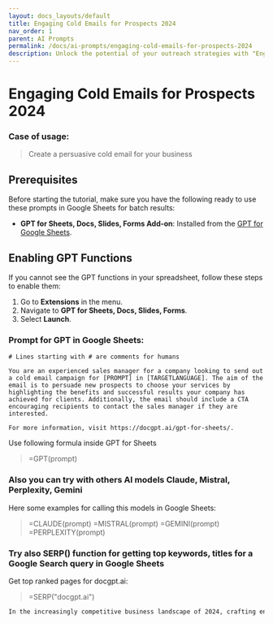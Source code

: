 ```yaml
---
layout: docs_layouts/default
title: Engaging Cold Emails for Prospects 2024
nav_order: 1
parent: AI Prompts
permalink: /docs/ai-prompts/engaging-cold-emails-for-prospects-2024
description: Unlock the potential of your outreach strategies with "Engaging Cold Emails for Prospects 2024." Discover innovative techniques and proven templates to captivate prospects, boost response rates, and drive conversions. Elevate your email campaigns and achieve sales success.
---
```


# Engaging Cold Emails for Prospects 2024

### Case of usage:
> Create a persuasive cold email for your business

## Prerequisites

Before starting the tutorial, make sure you have the following ready to use these prompts in Google Sheets for batch results:

- **GPT for Sheets, Docs, Slides, Forms Add-on**: Installed from the [GPT for Google Sheets](https://workspace.google.com/u/0/marketplace/app/gpt_for_sheets_docs_forms_slides/466607203252).

## Enabling GPT Functions

If you cannot see the GPT functions in your spreadsheet, follow these steps to enable them:

1. Go to **Extensions** in the menu.
2. Navigate to **GPT for Sheets, Docs, Slides, Forms**.
3. Select **Launch**.


### Prompt for GPT in Google Sheets:
```shell
# Lines starting with # are comments for humans

You are an experienced sales manager for a company looking to send out a cold email campaign for [PROMPT] in [TARGETLANGUAGE]. The aim of the email is to persuade new prospects to choose your services by highlighting the benefits and successful results your company has achieved for clients. Additionally, the email should include a CTA encouraging recipients to contact the sales manager if they are interested. 

For more information, visit https://docgpt.ai/gpt-for-sheets/.
```

Use following formula inside GPT for Sheets
> =GPT(prompt)

### Also you can try with others AI models Claude, Mistral, Perplexity, Gemini
Here some examples for calling this models in Google Sheets:

> =CLAUDE(prompt)
> =MISTRAL(prompt)
> =GEMINI(prompt)
> =PERPLEXITY(prompt)


### Try also SERP() function for getting top keywords, titles for a Google Search query in Google Sheets

Get top ranked pages for docgpt.ai:

> =SERP("docgpt.ai")



```markdown
In the increasingly competitive business landscape of 2024, crafting engaging cold emails is more crucial than ever for capturing the attention of prospective clients. Utilizing the AI prompt "Engaging Cold Emails for Prospects 2024" provides numerous benefits for businesses aiming to enhance their outreach strategies. First and foremost, it leverages advanced AI technologies to personalize emails, tailoring content to resonate with the unique needs and preferences of each prospect, thus increasing the chances of a positive response. By using data-driven insights, this AI prompt can identify and implement the most effective subject lines and email structures, which significantly boosts open and conversion rates. Moreover, it automates the process of email crafting, saving valuable time and resources that can be reallocated towards other strategic initiatives. The generated content is not only engaging and relevant but also aligns with the latest trends and best practices in email marketing, ensuring compliance and maximizing impact. As a result, businesses can experience improved relationship-building with potential clients, paving the way for increased sales opportunities and revenue growth. Integrating this AI prompt into your email marketing strategy can streamline efforts, optimize engagement, and ultimately contribute to the long-term success of your business in 2024.
```
